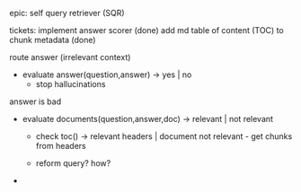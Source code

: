 epic:
self query retriever (SQR)

tickets:
implement answer scorer (done)
add md table of content (TOC) to chunk metadata (done)

route answer (irrelevant context)
- evaluate answer(question,answer) 
	-> yes | no
	- stop hallucinations

answer is bad
- evaluate documents(question,answer,doc)
	-> relevant | not relevant
	- check toc()
		-> relevant headers | document not relevant
			- get chunks from headers
			
	- reform query? how?
	
- 